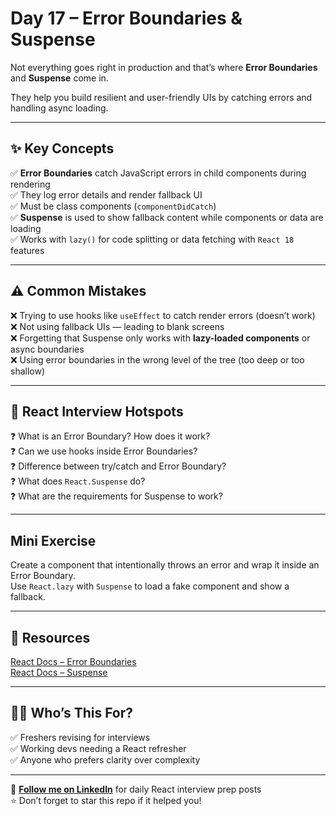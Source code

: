 # Day 17 – Error Boundaries & Suspense

Not everything goes right in production and that’s where **Error Boundaries** and **Suspense** come in.

They help you build resilient and user-friendly UIs by catching errors and handling async loading.

---

## ✨ Key Concepts

✅ **Error Boundaries** catch JavaScript errors in child components during rendering  
✅ They log error details and render fallback UI  
✅ Must be class components (`componentDidCatch`)  
✅ **Suspense** is used to show fallback content while components or data are loading  
✅ Works with `lazy()` for code splitting or data fetching with `React 18` features

---

## ⚠️ Common Mistakes

❌ Trying to use hooks like `useEffect` to catch render errors (doesn’t work)  
❌ Not using fallback UIs — leading to blank screens  
❌ Forgetting that Suspense only works with **lazy-loaded components** or async boundaries  
❌ Using error boundaries in the wrong level of the tree (too deep or too shallow)

---

## 🧠 React Interview Hotspots

❓ What is an Error Boundary? How does it work?  
❓ Can we use hooks inside Error Boundaries?  
❓ Difference between try/catch and Error Boundary?  
❓ What does `React.Suspense` do?  
❓ What are the requirements for Suspense to work?

---

## Mini Exercise

Create a component that intentionally throws an error and wrap it inside an Error Boundary.  
Use `React.lazy` with `Suspense` to load a fake component and show a fallback.

---

## 📘 Resources

[React Docs – Error Boundaries](https://reactjs.org/docs/error-boundaries.html)  
[React Docs – Suspense](https://reactjs.org/docs/react-api.html#reactsuspense)

---

## 👩‍💻 Who’s This For?

✅ Freshers revising for interviews  
✅ Working devs needing a React refresher  
✅ Anyone who prefers clarity over complexity

---

🔗 **[Follow me on LinkedIn](https://www.linkedin.com/in/vishakha-singhal-18983b1bb/)** for daily React interview prep posts  
⭐ Don’t forget to star this repo if it helped you!
